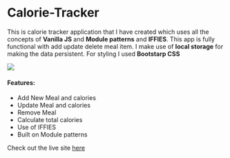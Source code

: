 # Calorie-Tracker




This is calorie tracker application that I have created which uses all the concepts of **Vanilla JS** and  **Module patterns** and **IFFIES**. This app is fully functional with add update delete meal item. I make use of **local storage** for making the data persistent. For styling I used **Bootstarp CSS** 


![](https://i.postimg.cc/Y9F8c67C/Calorei-tracker.jpg)

 
####  Features:
- Add New Meal and calories
- Update Meal and calories
- Remove Meal 
- Calculate total calories
- Use of IFFIES 
- Built on Module patterns

Check out the live site [here](https://calorie-app.netlify.app/) 
